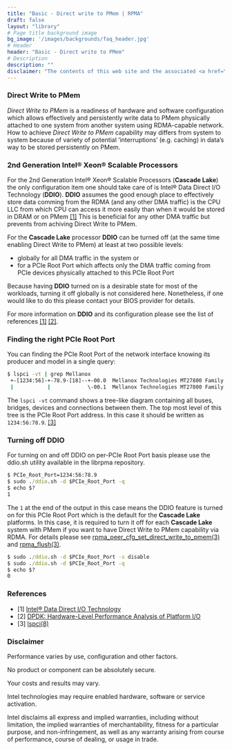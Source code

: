 ```yaml
---
title: "Basic - Direct write to PMem | RPMA"
draft: false
layout: "library"
# Page title background image
bg_image: '/images/backgrounds/faq_header.jpg'
# Header
header: "Basic - Direct write to PMem"
# Description
description: ""
disclaimer: "The contents of this web site and the associated <a href=\"https://github.com/pmem\">GitHub repositories</a> are BSD-licensed open source."
---
```


### Direct Write to PMem

*Direct Write to PMem* is a readiness of hardware and software configuration which allows effectively and persistently write data to PMem physically attached to one system from another system using RDMA-capable network. How to achieve *Direct Write to PMem* capability may differs from system to system because of variety of potential ‘interruptions’ (e.g. caching) in data’s way to be stored persistently on PMem.

### 2nd Generation Intel® Xeon® Scalable Processors

For the 2nd Generation Intel® Xeon® Scalable Processors (**Cascade Lake**) the only configuration item one should take care of is Intel® Data Direct I/O Technology (**DDIO**). **DDIO** assumes the good enough place to effectively store data comming from the RDMA (and any other DMA traffic) is the CPU LLC from which CPU can access it more easily than when it would be stored in DRAM or on PMem <a href="https://www.intel.co.uk/content/www/uk/en/io/data-direct-i-o-technology.html">[1]</a> This is beneficial for any other DMA traffic but prevents from achiving Direct Write to PMem.

For the **Cascade Lake** processor **DDIO** can be turned off (at the same time enabling Direct Write to PMem) at least at two possible levels:

* globally for all DMA traffic in the system or
* for a PCIe Root Port which affects only the DMA traffic coming from PCIe devices physically attached to this PCIe Root Port

Because having **DDIO** turned on is a desirable state for most of the workloads, turning it off globally is not considered here. Nonetheless, if one would like to do this please contact your BIOS provider for details.

For more information on **DDIO** and its configuration please see the list of references <a href="https://www.intel.co.uk/content/www/uk/en/io/data-direct-i-o-technology.html">[1]</a> <a href="https://www.dpdk.org/wp-content/uploads/sites/35/2018/09/Roman-Sudarikov-DPDK_PRC_Summit_Sudarikov.pptx">[2]</a>.

### Finding the right PCIe Root Port

You can finding the PCIe Root Port of the network interface knowing its producer and model in a single query:

``` cmd
$ lspci -vt | grep Mellanox
 +-[1234:56]-+-78.9-[18]--+-00.0  Mellanox Technologies MT27800 Family [ConnectX-5]
 |           |            \-00.1  Mellanox Technologies MT27800 Family [ConnectX-5]
 ```

 The `lspci -vt` command shows a tree-like diagram containing all buses, bridges, devices and connections between them. The top most level of this tree is the PCIe Root Port address. In this case it should be written as `1234:56:78.9`. <a href="https://man7.org/linux/man-pages/man8/lspci.8.html">[3]</a>

 ### Turning off DDIO

 For turning on and off DDIO on per-PCIe Root Port basis please use the ddio.sh utility available in the librpma repository.

 ``` cmd
$ PCIe_Root_Port=1234:56:78.9
$ sudo ./ddio.sh -d $PCIe_Root_Port -q
$ echo $?
1
```

The `1` at the end of the output in this case means the DDIO feature is turned on for this PCIe Root Port which is the default for the **Cascade Lake** platforms. In this case, it is required to turn it off for each **Cascade Lake** system with PMem if you want to have Direct Write to PMem capability via RDMA. For details please see <a href="/rpma/manpages/master/rpma_peer_cfg_set_direct_write_to_pmem.3">rpma_peer_cfg_set_direct_write_to_pmem(3)</a> and <a href="/rpma/manpages/master/rpma_flush.3">rpma_flush(3)</a>.

``` cmd
$ sudo ./ddio.sh -d $PCIe_Root_Port -s disable
$ sudo ./ddio.sh -d $PCIe_Root_Port -q
$ echo $?
0
```

### References

* [1] [Intel® Data Direct I/O Technology](https://www.intel.co.uk/content/www/uk/en/io/data-direct-i-o-technology.html)
* [2] [DPDK: Hardware-Level Performance Analysis of Platform I/O](https://www.dpdk.org/wp-content/uploads/sites/35/2018/09/Roman-Sudarikov-DPDK_PRC_Summit_Sudarikov.pptx)
* [3] [lspci(8)](https://man7.org/linux/man-pages/man8/lspci.8.html)

### Disclaimer

Performance varies by use, configuration and other factors.

No product or component can be absolutely secure.

Your costs and results may vary.

Intel technologies may require enabled hardware, software or service activation.

Intel disclaims all express and implied warranties, including without limitation, the implied warranties of merchantability, fitness for a particular purpose, and non-infringement, as well as any warranty arising from course of performance, course of dealing, or usage in trade.